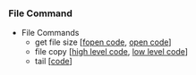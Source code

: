 
### File Command
* File Commands
   * get file size [[fopen code](https://github.com/csbyun-data/C-Pro/blob/main/chap03/FileCmd/file_size_fopen.c), [open code](https://github.com/csbyun-data/C-Pro/blob/main/chap03/FileCmd/file_size_open.c)]
   * file copy [[high level code](https://github.com/csbyun-data/C-Pro/blob/main/chap03/File/file_copy1.c), [low level code](https://github.com/csbyun-data/C-Pro/blob/main/chap03/FileCmd/file_copy_open.c)]
   * tail [[code](https://github.com/csbyun-data/C-Pro/blob/main/chap03/FileCmd/tail.c)]

